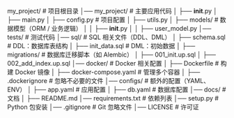 my_project/                   # 项目根目录
│── my_project/               # 主要应用代码
│   ├── __init__.py
│   ├── main.py
│   ├── config.py             # 项目配置
│   ├── utils.py
│   ├── models/               # 数据模型（ORM / 业务逻辑）
│   │   ├── __init__.py
│   │   ├── user_model.py
│── tests/                    # 测试代码
│── sql/                      # SQL 相关文件（DDL、DML）
│   ├── schema.sql            # DDL：数据库表结构
│   ├── init_data.sql         # DML：初始数据
│   ├── migrations/           # 数据库迁移脚本（如 Alembic）
│       ├── 001_init.up.sql
│       ├── 002_add_index.up.sql
│── docker/                   # Docker 相关配置
│   ├── Dockerfile            # 构建 Docker 镜像
│   ├── docker-compose.yaml   # 管理多个容器
│   ├── .dockerignore         # 忽略不必要的文件
│── configs/                  # 额外的配置（YAML、ENV）
│   ├── app.yaml              # 应用配置
│   ├── db.yaml               # 数据库配置
│── docs/                     # 文档
│   ├── README.md
│── requirements.txt          # 依赖列表
│── setup.py                  # Python 包安装
│── .gitignore                # Git 忽略文件
│── LICENSE                   # 许可证
